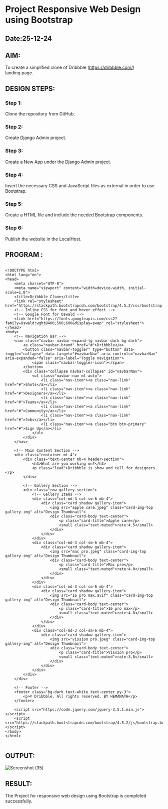# Project Responsive Web Design using Bootstrap
## Date:25-12-24

## AIM:
To create a simplified clone of Dribbble (https://dribbble.com/) landing page.


## DESIGN STEPS:

### Step 1:
Clone the repository from GitHub.

### Step 2:
Create Django Admin project.

### Step 3:
Create a New App under the Django Admin project.

### Step 4:
Insert the necessary CSS and JavaScript files as external in order to use Bootstrap.

### Step 5:
Create a HTML file and include the needed Bootstrap components.

### Step 6:
Publish the website in the LocalHost.

## PROGRAM :
```

<!DOCTYPE html>
<html lang="en">
<head>
    <meta charset="UTF-8">
    <meta name="viewport" content="width=device-width, initial-scale=1.0">
    <title>Dribbble Clone</title>
    <link rel="stylesheet" href="https://stackpath.bootstrapcdn.com/bootstrap/4.5.2/css/bootstrap.min.css">
    <!-- Inline CSS for font and hover effect -->
    <!-- Google Font for Oswald -->
    <link href="https://fonts.googleapis.com/css2?family=Oswald:wght@400;500;600&display=swap" rel="stylesheet">
</head>
<body>
    <!-- Navigation Bar -->
    <nav class="navbar navbar-expand-lg navbar-dark bg-dark">
        <a class="navbar-brand" href="#">Dribbble</a>
        <button class="navbar-toggler" type="button" data-toggle="collapse" data-target="#navbarNav" aria-controls="navbarNav" aria-expanded="false" aria-label="Toggle navigation">
            <span class="navbar-toggler-icon"></span>
        </button>
        <div class="collapse navbar-collapse" id="navbarNav">
            <ul class="navbar-nav ml-auto">
                <li class="nav-item"><a class="nav-link" href="#">Shots</a></li>
                <li class="nav-item"><a class="nav-link" href="#">Designers</a></li>
                <li class="nav-item"><a class="nav-link" href="#">Teams</a></li>
                <li class="nav-item"><a class="nav-link" href="#">Community</a></li>
                <li class="nav-item"><a class="nav-link" href="#">Jobs</a></li>
                <li class="nav-item"><a class="btn btn-primary" href="#">Sign Up</a></li>
            </ul>
        </div>
    </nav>

    <!-- Main Content Section -->
    <div class="container mt-4">
        <div class="text-center mb-4 header-section">
            <h3>What are you working on?</h3>
            <p class="lead">Dribbble is show and tell for designers.</p>
        </div>

        <!-- Gallery Section -->
        <div class="row gallery-section">
            <!-- Gallery Items -->
            <div class="col-md-3 col-sm-6 mb-4">
                <div class="card shadow gallery-item">
                    <img src="apple care.jpeg" class="card-img-top gallery-img" alt="Design Thumbnail">
                    <div class="card-body text-center">
                        <p class="card-title">Apple care</p>
                        <small class="text-muted">rate:4.5</small>
                    </div>
                </div>
            </div>
            <div class="col-md-3 col-sm-6 mb-4">
                <div class="card shadow gallery-item">
                    <img src="mac pro.jpeg" class="card-img-top gallery-img" alt="Design Thumbnail">
                    <div class="card-body text-center">
                        <p class="card-title">Mac pro</p>
                        <small class="text-muted">rate:4.0</small>
                    </div>
                </div>
            </div>
            <div class="col-md-3 col-sm-6 mb-4">
                <div class="card shadow gallery-item">
                    <img src="16 pro max.avif" class="card-img-top gallery-img" alt="Design Thumbnail">
                    <div class="card-body text-center">
                        <p class="card-title">16 pro max</p>
                        <small class="text-muted">rate:4.8</small>
                    </div>
                </div>
            </div>
            <div class="col-md-3 col-sm-6 mb-4">
                <div class="card shadow gallery-item">
                    <img src="vission pro.jpeg" class="card-img-top gallery-img" alt="Design Thumbnail">
                    <div class="card-body text-center">
                        <p class="card-title">Vission pro</p>
                        <small class="text-muted">rate:3.8</small>
                    </div>
                </div>
            </div>
        </div>
    </div>

    <!-- Footer -->
    <footer class="bg-dark text-white text-center py-3">
        <p>© Dribbble. All rights reserved. BY HEMANATH</p>
    </footer>

    <script src="https://code.jquery.com/jquery-3.5.1.min.js"></script>
    <script src="https://stackpath.bootstrapcdn.com/bootstrap/4.5.2/js/bootstrap.bundle.min.js"></script>
</body>
</html>


```


## OUTPUT:
![Screenshot (35)](https://github.com/user-attachments/assets/72a6dd9d-d22c-4467-b0de-ac7826b279f2)


## RESULT:
The Project for responsive web design using Bootstrap is completed successfully.
